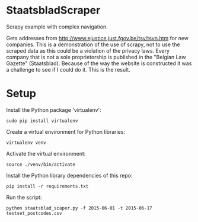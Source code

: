 StaatsbladScraper
=====
Scrapy example with complex navigation.

Gets addresses from http://www.ejustice.just.fgov.be/tsv/tsvn.htm for new companies. This is a demonstration of the use of scrapy, not to use the scraped data as this could be a violation of the privacy laws.
Every company that is not a sole proprietorship is published in the "Belgian Law Gazette" (Staatsblad). Because of the way the website is constructed it was a challenge to see if I could do it. This is the result.

Setup
=====

Install the Python package 'virtualenv':

    sudo pip install virtualenv

Create a virtual environment for Python libraries:

    virtualenv venv

Activate the virtual environment:

    source ./venv/bin/activate

Install the Python library dependencies of this repo:

    pip install -r requirements.txt

Run the script:

    python staatsblad_scaper.py -f 2015-06-01 -t 2015-06-17 testset_postcodes.csv



